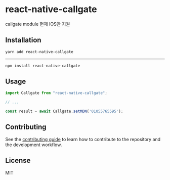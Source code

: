 # react-native-callgate

callgate module
현재 IOS만 지원
## Installation

```sh
yarn add react-native-callgate
```

---

```sh
npm install react-native-callgate
```

## Usage

```js
import Callgate from "react-native-callgate";

// ...

const result = await Callgate.setMDN('01055765595');
```

## Contributing

See the [contributing guide](CONTRIBUTING.md) to learn how to contribute to the repository and the development workflow.

## License

MIT
